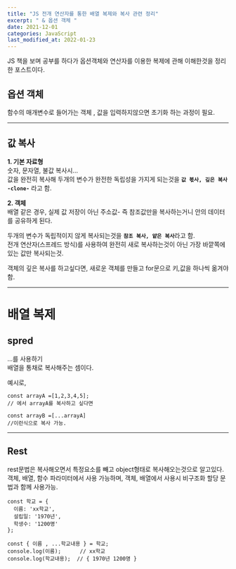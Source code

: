 ```yaml
---
title: "JS 전개 연산자를 통한 배열 복제와 복사 관련 정리"
excerpt: " & 옵션 객체 "
date: 2021-12-01
categories: JavaScript
last_modified_at: 2022-01-23
---
```


JS 책을 보며 공부를 하다가 옵션객체와 연산자를 이용한 복제에 관해 이해한것을 정리한 포스트이다.

## 옵션 객체

함수의 매개변수로 들어가는 객체 , 값을 입력하지않으면 초기화 하는 과정이 필요.

---

## 값 복사

**1. 기본 자료형**  
숫자, 문자열, 불값 복사시...  
값을 완전히 복사해 두개의 변수가 완전한 독립성을 가지게 되는것을 <b>`값 볷사, 깊은 복사 -clone-`</b> 라고 함.

**2. 객체**  
배열 같은 경우, 실제 값 저장이 아닌 주소값- 즉 참조값만을 복사하는거니 안의 데이터를 공유하게 된다.

두개의 변수가 독립적이지 않게 복사되는것을 <b>`참조 복사, 얕은 복사`</b>라고 함.  
 전개 연산자(스프레드 방식)를 사용하여 완전히 새로 복사하는것이 아닌 가장 바깥쪽에 있는 값만 복사되는것.

객체의 깊은 복사를 하고싶다면, 새로운 객체를 만들고 for문으로 키,값을 하나씩 옮겨야 함.

---

# 배열 복제

## spred

...를 사용하기  
배열을 통채로 복사해주는 셈이다.

예시로,

```
const arrayA =[1,2,3,4,5];
// 에서 arrayA를 복사하고 싶다면

const arrayB =[...arrayA]
//이런식으로 복사 가능.
```

---

## Rest

rest문법은 복사해오면서 특정요소를 빼고 object형태로 복사해오는것으로 알고있다.  
객체, 배열, 함수 파라미터에서 사용 가능하며, 객체, 배열에서 사용시 비구조화 할당 문법과 함께 사용가능.

```
const 학교 = {
  이름: 'xx학교',
  설립일: '1970년',
  학생수: '1200명'
};

const { 이름 , ...학교내용 } = 학교;
console.log(이름);      // xx학교
console.log(학교내용);  // { 1970년 1200명 }

```
